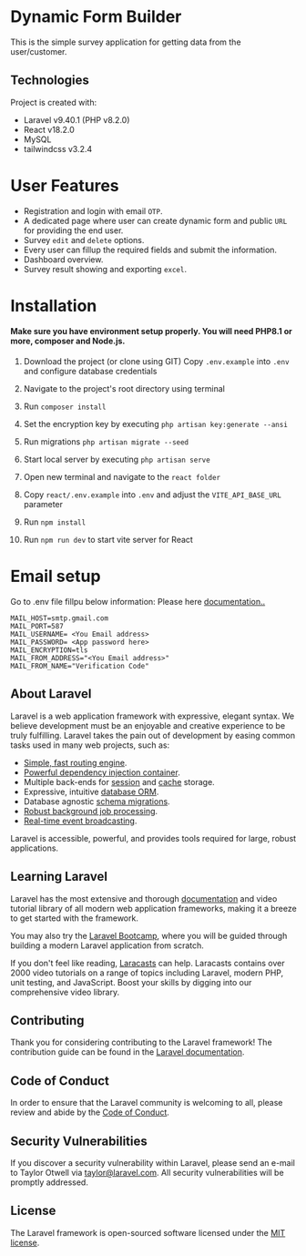 
# Dynamic Form Builder

This is the simple survey application for getting data from the user/customer.
## Technologies
Project is created with:
* Laravel v9.40.1 (PHP v8.2.0)
* React v18.2.0
* MySQL 
* tailwindcss v3.2.4

# User Features
* Registration and login with email `OTP`.
* A dedicated page where user can create dynamic form and public `URL` for providing the end user.
* Survey `edit` and `delete` options.
* Every user can fillup the required fields and submit the information.
* Dashboard overview.
* Survey result showing and exporting `excel`.

# Installation
#### Make sure you have environment setup properly. You will need PHP8.1 or more, composer and Node.js.
1. Download the project (or clone using GIT)
Copy `.env.example` into `.env` and configure database credentials

2. Navigate to the project's root directory using terminal
3. Run `composer install`
4. Set the encryption key by executing `php artisan key:generate --ansi`
5. Run migrations `php artisan migrate --seed`
6. Start local server by executing `php artisan serve`
7. Open new terminal and navigate to the `react folder`
8. Copy `react/.env.example` into `.env` and adjust the `VITE_API_BASE_URL` parameter
9. Run `npm install`
10. Run `npm run dev` to start vite server for React

# Email setup
Go to .env file fillpu below information:
Please here [documentation..](https://support.google.com/accounts/answer/185833?hl=en)
```MAIL_MAILER=smtp
MAIL_HOST=smtp.gmail.com
MAIL_PORT=587
MAIL_USERNAME= <You Email address>
MAIL_PASSWORD= <App password here>
MAIL_ENCRYPTION=tls
MAIL_FROM_ADDRESS="<You Email address>"
MAIL_FROM_NAME="Verification Code" 
```
## About Laravel

Laravel is a web application framework with expressive, elegant syntax. We believe development must be an enjoyable and creative experience to be truly fulfilling. Laravel takes the pain out of development by easing common tasks used in many web projects, such as:

- [Simple, fast routing engine](https://laravel.com/docs/routing).
- [Powerful dependency injection container](https://laravel.com/docs/container).
- Multiple back-ends for [session](https://laravel.com/docs/session) and [cache](https://laravel.com/docs/cache) storage.
- Expressive, intuitive [database ORM](https://laravel.com/docs/eloquent).
- Database agnostic [schema migrations](https://laravel.com/docs/migrations).
- [Robust background job processing](https://laravel.com/docs/queues).
- [Real-time event broadcasting](https://laravel.com/docs/broadcasting).

Laravel is accessible, powerful, and provides tools required for large, robust applications.

## Learning Laravel

Laravel has the most extensive and thorough [documentation](https://laravel.com/docs) and video tutorial library of all modern web application frameworks, making it a breeze to get started with the framework.

You may also try the [Laravel Bootcamp](https://bootcamp.laravel.com), where you will be guided through building a modern Laravel application from scratch.

If you don't feel like reading, [Laracasts](https://laracasts.com) can help. Laracasts contains over 2000 video tutorials on a range of topics including Laravel, modern PHP, unit testing, and JavaScript. Boost your skills by digging into our comprehensive video library.
## Contributing

Thank you for considering contributing to the Laravel framework! The contribution guide can be found in the [Laravel documentation](https://laravel.com/docs/contributions).

## Code of Conduct

In order to ensure that the Laravel community is welcoming to all, please review and abide by the [Code of Conduct](https://laravel.com/docs/contributions#code-of-conduct).
## Security Vulnerabilities

If you discover a security vulnerability within Laravel, please send an e-mail to Taylor Otwell via [taylor@laravel.com](mailto:taylor@laravel.com). All security vulnerabilities will be promptly addressed.

## License

The Laravel framework is open-sourced software licensed under the [MIT license](https://opensource.org/licenses/MIT).
